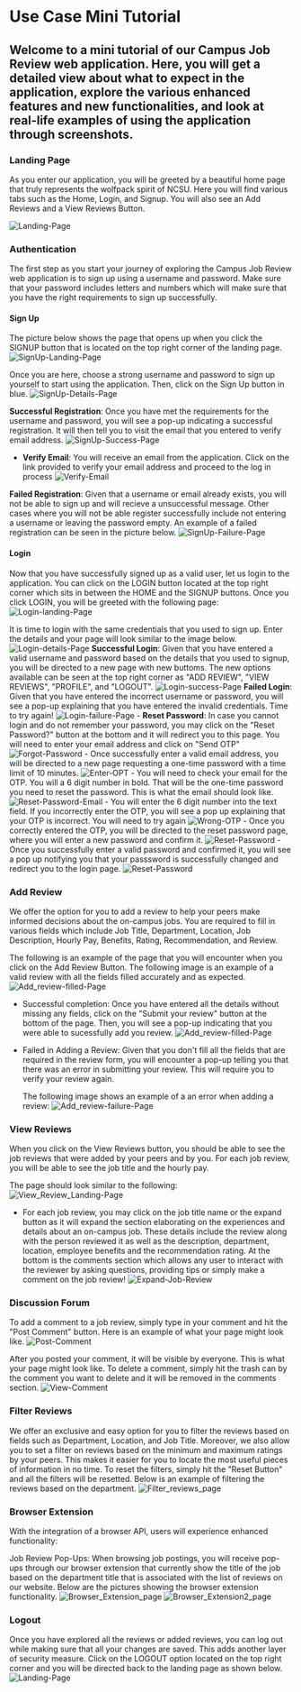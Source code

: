 # Use Case Mini Tutorial 

## Welcome to a mini tutorial of our Campus Job Review web application. Here, you will get a detailed view about what to expect in the application, explore the various enhanced features and new functionalities, and look at real-life examples of using the application through screenshots. 

### Landing Page
As you enter our application, you will be greeted by a beautiful home page that truly represents the wolfpack spirit of NCSU. Here you will find various tabs such as the Home, Login, and Signup. You will also see an Add Reviews and a View Reviews Button. 

![Landing-Page](docs/images/landing_page.jpeg)

### Authentication 
The first step as you start your journey of exploring the Campus Job Review web application is to sign up using a username and password. Make sure that your password includes letters and numbers which will make sure that you have the right requirements to sign up successfully. 

#### Sign Up
The picture below shows the page that opens up when you click the SIGNUP button that is located on the top right corner of the landing page. 
![SignUp-Landing-Page](docs/images/sign_up.png)

Once you are here, choose a strong username and password to sign up yourself to start using the application. Then, click on the Sign Up button in blue. 
![SignUp-Details-Page](docs/images/sign_up_fill.png)

**Successful Registration**: 
Once you have met the requirements for the username and password, you will see a pop-up indicating a successful registration. It will then tell you to visit the email that you entered to verify email address.
![SignUp-Success-Page](docs/images/sign_up_success.png)

- **Verify Email**:
You will receive an email from the application. Click on the link provided to verify your email address and proceed to the log in process
![Verify-Email](docs/images/verify_email.png)

**Failed Registration**: 
 Given that a username or email already exists, you will not be able to sign up and will recieve a unsuccessful message. Other cases where you will not be able register successfully include not entering a username or leaving the password empty. An example of a failed registration can be seen in the picture below. 
![SignUp-Failure-Page](docs/images/sign_up_fail.png)

#### Login
Now that you have successfully signed up as a valid user, let us login to the application. You can click on the LOGIN button located at the top right corner which sits in between the HOME and the SIGNUP buttons. Once you click LOGIN, you will be greeted with the following page: 
![Login-landing-Page](docs/images/login_landing.png)

   It is time to login with the same credentials that you used to sign up. Enter the details and your page will look similar to the image below. 
    ![Login-details-Page](docs/images/login_details.png)
**Successful Login**: Given that you have entered a valid username and password based on the details that you used to signup, you will be directed to a new page with new buttoms. The new options available can be seen at the top right corner as "ADD REVIEW", "VIEW REVIEWS", "PROFILE", and "LOGOUT".
![Login-success-Page](docs/images/login_success.png)
**Failed Login**: Given that you have entered the incorrect username or password, you will see a pop-up explaining that you have entered the invalid credentials. Time to try again!
![Login-failure-Page](docs/images/login_fail.png)
    - **Reset Password**: In case you cannot login and do not remember your password, you may click on the "Reset Password?" button at the bottom and it will redirect you to this page. You will need to enter your email address and click on "Send OTP"
    ![Forgot-Password](docs/images/forgot_pass.png)
    - Once successfully enter a valid email address, you will be directed to a new page requesting a one-time password with a time limit of 10 minutes.
    ![Enter-OPT](docs/images/enter_otp.png)
    - You will need to check your email for the OTP. You will a 6 digit number in bold. That will be the one-time password you need to reset the password. This is what the email should look like.
    ![Reset-Password-Email](docs/images/reset_pass_email.png)
    - You will enter the 6 digit number into the text field. If you incorrectly enter the OTP, you will see a pop up explaining that your OTP is incorrect. You will need to try again
    ![Wrong-OTP](docs/images/wrong_otp.png)
    - Once you correctly entered the OTP, you will be directed to the reset password page, where you will enter a new password and confirm it.
    ![Reset-Password](docs/images/reset_password.png)
    - Once you successfully enter a valid password and confirmed it, you will see a pop up notifying you that your passsword is successfully changed and redirect you to the login page.
    ![Reset-Password](docs/images/reset_password_success.png)

### Add Review
We offer the option for you to add a review to help your peers make informed decisions about the on-campus jobs. You are required to fill in various fields which include Job Title, Department, Location, Job Description, Hourly Pay, Benefits, Rating, Recommendation, and Review. 

The following is an example of the page that you will encounter when you click on the Add Review Button. 
The following image is an example of a valid review with all the fields filled accurately and as expected. 
![Add_review-filled-Page](docs/images/add_review_filled.png)

- Successful completion: Once you have entered all the details without missing any fields, click on the "Submit your review" button at the bottom of the page. Then, you will see a pop-up indicating that you were able to sucessfully add you review. 
![Add_review-filled-Page](docs/images/add_review_success.png)

- Failed in Adding a Review: Given that you don't fill all the fields that are required in the review form, you will encounter a pop-up telling you that there was an error in submitting your review. This will require you to verify your review again.

    The following image shows an example of a an error when adding a review: 
    ![Add_review-failure-Page](docs/images/add_review_failure.png)


### View Reviews 
When you click on the View Reviews button, you should be able to see the job reviews that were added by your peers and by you. For each job review, you will be able to see the job title and the hourly pay.

The page should look similar to the following: 
![View_Review_Landing-Page](docs/images/view_reviews_landing.png)

- For each job review, you may click on the job title name or the expand button as it will expand the section elaborating on the experiences and details about an on-campus job. These details include the review along with the person reviewed it as well as the description, department, location, employee benefits and the recommendation rating. At the bottom is the comments section which allows any user to interact with the reviewer by asking questions, providing tips or simply make a comment on the job review!
![Expand-Job-Review](docs/images/expand_job_review.png)

### Discussion Forum
To add a comment to a job review, simply type in your comment and hit the "Post Comment" button. Here is an example of what your page might look like.
![Post-Comment](docs/images/post_comment.png)

After you posted your comment, it will be visible by everyone. This is what your page might look like. To delete a comment, simply hit the trash can by the comment you want to delete and it will be removed in the comments section.
![View-Comment](docs/images/view_comment.png)


### Filter Reviews
We offer an exclusive and easy option for you to filter the reviews based on fields such as Department, Location, and Job Title. Moreover, we also allow you to set a filter on reviews based on the minimum and maximum ratings by your peers. This makes it easier for you to locate the most useful pieces of information in no time. To reset the filters, simply hit the "Reset Button" and all the filters will be resetted. Below is an example of filtering the reviews based on the department.
    ![Filter_reviews_page](docs/images/filter_reviews.png)

### Browser Extension
With the integration of a browser API, users will experience enhanced functionality:

Job Review Pop-Ups: When browsing job postings, you will receive pop-ups through our browser extension that currently show the title of the job based on the department title that is associated with the list of reviews on our website. Below are the pictures showing the browser extension functionality. 
![Browser_Extension_page](docs/images/browser_extension_1.jpg)
![Browser_Extension2_page](docs/images/browser_extension_2.jpg)


### Logout
Once you have explored all the reviews or added reviews, you can log out while making sure that all your changes are saved. This adds another layer of security measure. Click on the LOGOUT option located on the top right corner and you will be directed back to the landing page as shown below. 
![Landing-Page](docs/images/landing_page.jpeg)
